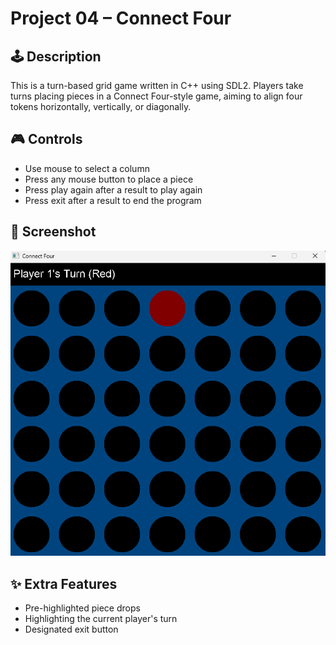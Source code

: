 # Project 04 – Connect Four

## 🕹️ Description

This is a turn-based grid game written in C++ using SDL2. Players take turns placing pieces in a Connect Four-style game, aiming to align four tokens horizontally, vertically, or diagonally.

## 🎮 Controls

- Use mouse to select a column
- Press any mouse button to place a piece
- Press play again after a result to play again
- Press exit after a result to end the program

## 🧪 Screenshot

![Screenshot](programming2ss.png)

## ✨ Extra Features

- Pre-highlighted piece drops
- Highlighting the current player's turn
- Designated exit button